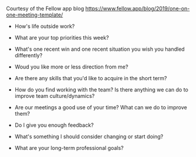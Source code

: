 Courtesy of the Fellow app blog https://www.fellow.app/blog/2019/one-on-one-meeting-template/

- How's life outside work?

- What are your top priorities this week?

- What's one recent win and one recent situation you wish you handled differently?

- Woud you like more or less direction from me?

- Are there any skills that you'd like to acquire in the short term?

- How do you find working with the team? Is there anything we can do to improve team culture/dynamics?

- Are our meetings a good use of your time? What can we do to improve them?

- Do I give you enough feedback?

- What's something I should consider changing or start doing?

- What are your long-term professional goals?

